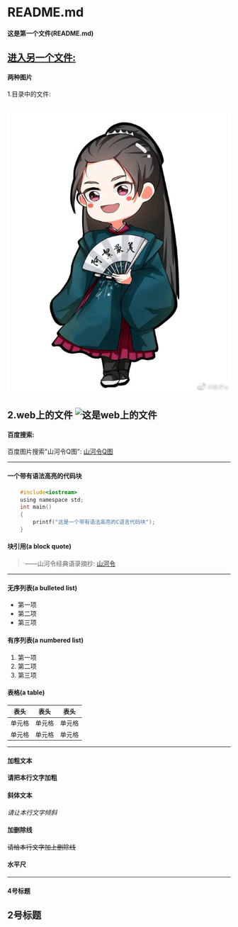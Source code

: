 # README.md

#### 这是第一个文件(README.md)
[进入另一个文件:](./SECOND.md)
----
#### 两种图片

1.目录中的文件:
 
 ![ ](./0001.jpg "这是目录中的文件")
----
2.web上的文件
 ![](https://inews.gtimg.com/newsapp_bt/0/13272188856/1000 "这是web上的文件")
----
#### 百度搜索:
百度图片搜索"山河令Q图": [山河令Q图](https://image.baidu.com/search/index?tn=baiduimage&ct=201326592&lm=-1&cl=2&ie=gb18030&word=%C9%BD%BA%D3%C1%EEq%B0%E6&fr=ala&ala=2&alatpl=sp&pos=0)  


----------
#### 一个带有语法高亮的代码块
```c
    #include<iostream>
    using namespace std;
    int main()
    {
        printf("这是一个带有语法高亮的C语言代码块");
    }
```

#### 块引用(a block quote)
   >——山河令经典语录摘抄:   [山河令](https://new.qq.com/omn/20210318/20210318A01PIS00.html)

----------

#### 无序列表(a bulleted list)
* 第一项
* 第二项
* 第三项

#### 有序列表(a numbered list)
1. 第一项
2. 第二项
3. 第三项

#### 表格(a table)

| 表头   | 表头   | 表头   |
| ------ | ------ | ------ |
| 单元格 | 单元格 | 单元格 |
| 单元格 | 单元格 | 单元格 |

----------

#### 加粗文本
__请把本行文字加粗__

#### 斜体文本
_请让本行文字倾斜_

#### 加删除线     
<del>请给本行文字加上删除线</del>
 

 
#### 水平尺
----------
#### 4号标题
## 2号标题

